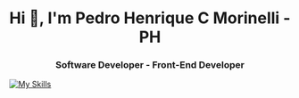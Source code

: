 <h1 align="center">Hi 👋, I'm Pedro Henrique C Morinelli - PH</h1>
<h3 align="center">Software Developer - Front-End Developer</h3>

 
[![My Skills](https://skillicons.dev/icons?i=js,html,css,nextjs,figma,github,typescript,react,redux,vscode,jest,vite,styledcomponents,sass,bootstrap)](https://skillicons.dev)
